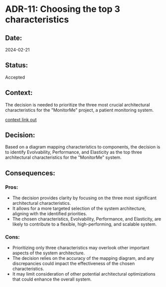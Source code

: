 # ADR-11: Choosing the top 3 characteristics

## Date:
2024-02-21

## Status:
Accepted

## Context:
The decision is needed to prioritize the three most crucial architectural characteristics for the "MonitorMe" project, a patient monitoring system.

[context link out](/ArchitectureCharacteristics/Characteristics.md#elasticity)

## Decision:
Based on a diagram mapping characteristics to components, the decision is to identify Evolvability, Performance, and Elasticity as the top three architectural characteristics for the "MonitorMe" system.

## Consequences:
### Pros:
- The decision provides clarity by focusing on the three most significant architectural characteristics.
- It allows for a more targeted selection of the system architecture, aligning with the identified priorities.
- The chosen characteristics, Evolvability, Performance, and Elasticity, are likely to contribute to a flexible, high-performing, and scalable system.

### Cons:
- Prioritizing only three characteristics may overlook other important aspects of the system architecture.
- The decision relies on the accuracy of the mapping diagram, and any discrepancies could impact the effectiveness of the chosen characteristics.
- It may limit consideration of other potential architectural optimizations that could enhance the overall system.
